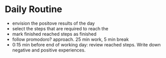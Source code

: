 # Daily Routine

* envision the positove results of the day
* select the steps that are required to reach the
* mark finished reached steps as finished
* follow promodoro? approach. 25 min work, 5 min break
* 0:15 min before end of working day: review reached steps. Write down negative and positive experiences.
